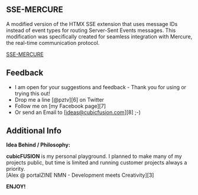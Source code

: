 ## SSE-MERCURE
A modified version of the HTMX SSE extension that uses message IDs instead of event types for routing Server-Sent Events messages. This modification was specifically created for seamless integration with Mercure, the real-time communication protocol.

[SSE-MERCURE](https://github.com/portalzine/cubicfusion-htmx-extensions/tree/main/sse-mercure)

## Feedback
* I am open for your suggestions and feedback - Thank you for using or trying this out!
* Drop me a line [@pztv][6] on Twitter
* Follow me on [my Facebook page][7]
* Or send an Email to [ideas@cubicfusion.com][8] ;-)

## Additional Info
**Idea Behind / Philosophy:**  

**cubicFUSION** is my personal playground. I planned to make many of my projects public, but time is limited and running customer projects always a priority.  
[Alex @ portalZINE NMN - Development meets Creativity][3]

**ENJOY!**
